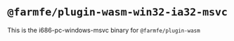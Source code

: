 # `@farmfe/plugin-wasm-win32-ia32-msvc`

This is the i686-pc-windows-msvc binary for `@farmfe/plugin-wasm`
